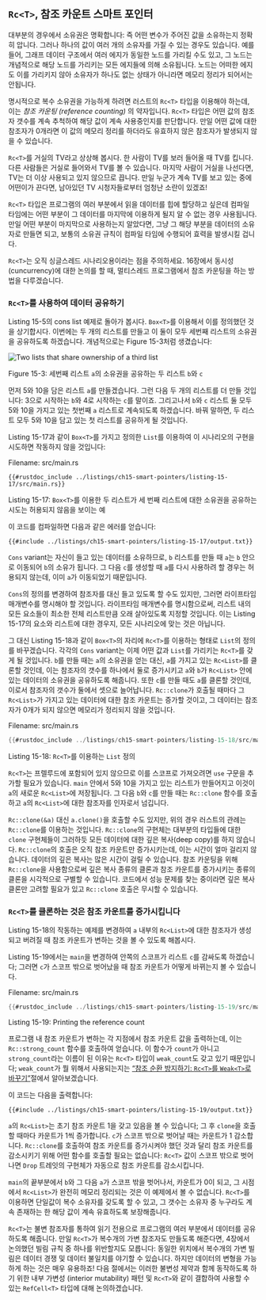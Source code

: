 ## `Rc<T>`, 참조 카운트 스마트 포인터

대부분의 경우에서 소유권은 명확합니다: 즉 어떤 변수가 주어진 값을
소유하는지 정확히 압니다. 그러나 하나의 값이 여러 개의 소유자를 가질 수
있는 경우도 있습니다. 예를 들어, 그래프 데이터 구조에서 여러 에지가
동일한 노드를 가리킬 수도 있고, 그 노드는 개념적으로 해당 노드를 가리키는
모든 에지들에 의해 소유됩니다. 노드는 어떠한 에지도 이를 가리키지 않아
소유자가 하나도 없는 상태가 아니라면 메모리 정리가 되어서는 안됩니다.

명시적으로 복수 소유권을 가능하게 하려면 러스트의 `Rc<T>` 타입을 이용해야
하는데, 이는 *참조 카운팅 (reference counting)* 의 약자입니다. `Rc<T>`
타입은 어떤 값의 참조자 갯수를 계속 추척하여 해당 값이 계속 사용중인지를
판단합니다. 만일 어떤 값에 대한 참조자가 0개라면 이 값의 메모리 정리를
하더라도 유효하지 않은 참조자가 발생되지 않을 수 있습니다.

`Rc<T>`를 거실의 TV라고 상상해 봅시다. 한 사람이 TV를 보러 들어올 때
TV를 킵니다. 다른 사람들은 거실로 들어와서 TV를 볼 수 있습니다. 마지막 사람이
거실을 나선다면, TV는 더 이상 사용되고 있지 않으므로 끕니다. 만일 누군가
계속 TV를 보고 있는 중에 어떤이가 끈다면, 남아있던 TV 시청자들로부터 엄청난
소란이 있겠죠!

`Rc<T>` 타입은 프로그램의 여러 부분에서 읽을 데이터를 힙에 할당하고
싶은데 컴파일 타임에는 어떤 부분이 그 데이터를 마지막에 이용하게 될지
알 수 없는 경우 사용됩니다. 만일 어떤 부분이 마지막으로 사용하는지
알았다면, 그냥 그 해당 부분을 데이터의 소유자로 만들면 되고, 보통의
소유권 규칙이 컴파일 타임에 수행되어 효력을 발생시킬 겁니다.

`Rc<T>`는 오직 싱글스레드 시나리오용이라는 점을 주의하세요. 16장에서
동시성(cuncurrency)에 대한 논의를 할 때, 멀티스레드 프로그램에서
참조 카운팅을 하는 방법을 다루겠습니다.

### `Rc<T>`를 사용하여 데이터 공유하기

Listing 15-5의 cons list 예제로 돌아가 봅시다. `Box<T>`를 이용해서 이를
정의했던 것을 상기합시다. 이번에는 두 개의 리스트를 만들고 이 둘이 모두 세번째
리스트의 소유권을 공유하도록 하겠습니다. 개념적으로는 Figure 15-3처럼 생겼습니다:

<img alt="Two lists that share ownership of a third list" src="img/trpl15-03.svg" class="center" />

<span class="caption">Figure 15-3: 세번째 리스트 `a`의 소유권을 공유하는
두 리스트 `b`와 `c`</span>

먼저 5와 10을 담은 리스트 `a`를 만들겠습니다. 그런 다음 두 개의 리스트를 더
만들 것입니다: 3으로 시작하는 `b`와 4로 시작하는 `c`를 말이죠. 그리고나서 `b`와
`c` 리스트 둘 모두 5와 10을 가지고 있는 첫번째 `a` 리스트로 계속되도록 하겠습니다.
바꿔 말하면, 두 리스트 모두 5와 10을 담고 있는 첫 리스트를 공유하게 될 것입니다.

Listing 15-17과 같이 `Box<T>`를 가지고 정의한 `List`를 이용하여 이
시나리오의 구현을 시도하면 작동하지 않을 것입니다:

<span class="filename">Filename: src/main.rs</span>

```rust,ignore,does_not_compile
{{#rustdoc_include ../listings/ch15-smart-pointers/listing-15-17/src/main.rs}}
```

<span class="caption">Listing 15-17: `Box<T>`를 이용한 두 리스트가 세 번째
리스트에 대한 소유권을 공유하는 시도는 허용되지 않음을 보이는 예</span>

이 코드를 컴파일하면 다음과 같은 에러를 얻습니다:

```console
{{#include ../listings/ch15-smart-pointers/listing-15-17/output.txt}}
```

`Cons` variant는 자신이 들고 있는 데이터를 소유하므로, `b` 리스트를 만들 때
`a`는 `b` 안으로 이동되어 `b`의 소유가 됩니다. 그 다음 `c`를 생성할 때 `a`를
다시 사용하려 할 경우는 허용되지 않는데, 이미 `a`가 이동되었기 때문입니다.

`Cons`의 정의를 변경하여 참조자를 대신 들고 있도록 할 수도 있지만, 그러면
라이프타임 매개변수를 명시해야 할 것입니다. 라이프타임 매개변수를 명시함으로써,
리스트 내의 모든 요소들이 최소한 전체 리스트만큼 오래 살아있도록 지정할
것입니다. 이는 Listing 15-17의 요소와 리스트에 대한 경우지, 모든 시나리오에
맞는 것은 아닙니다.

그 대신 Listing 15-18과 같이 `Box<T>`의 자리에 `Rc<T>`를 이용하는
형태로 `List`의 정의를 바꾸겠습니다. 각각의 `Cons` variant는 이제 어떤
값과 `List`를 가리키는 `Rc<T>`를 갖게 될 것입니다. `b`를 만들 때는 `a`의
소유권을 얻는 대신, `a`를 가지고 있는 `Rc<List>`를 클론할 것인데, 이는
참조자의 갯수를 하나에서 둘로 증가시키고 `a`와 `b`가 `Rc<List>` 안에
있는 데이터의 소유권을 공유하도록 해줍니다. 또한 `c`를 만들 때도 `a`를
클론할 것인데, 이로서 참조자의 갯수가 둘에서 셋으로 늘어납니다. `Rc::clone`가
호출될 때마다 그 `Rc<List>`가 가지고 있는 데이터에 대한 참조 카운트는
증가할 것이고, 그 데이터는 참조자가 0개가 되지 않으면 메모리가 정리되지
않을 것입니다.

<span class="filename">Filename: src/main.rs</span>

```rust
{{#rustdoc_include ../listings/ch15-smart-pointers/listing-15-18/src/main.rs}}
```

<span class="caption">Listing 15-18: `Rc<T>`를 이용하는 `List`
정의</span>

`Rc<T>`는 프렐루드에 포함되어 있지 않으므로 이를 스코프로 가져오려면 `use` 구문을
추가할 필요가 있습니다. `main` 안에서 5와 10을 가지고 있는 리스트가 만들어지고
이것이 `a`의 새로운 `Rc<List>`에 저장됩니다. 그 다음 `b`와 `c`를 만들 때는
`Rc::clone` 함수를 호출하고 `a`의 `Rc<List>`에 대한 참조자를 인자로서
넘깁니다.

`Rc::clone(&a)` 대신 `a.clone()`을 호출할 수도 있지만, 위의 경우
러스트의 관례는 `Rc::clone`를 이용하는 것입니다. `Rc::clone`의 구현체는
대부분의 타입들에 대한 `clone` 구현체들이 그러하듯 모든 데이터에 대한 깊은
복사(deep copy)를 하지 않습니다. `Rc::clone`의 호출은 오직 참조 카운트만
증가시키는데, 이는 시간이 얼마 걸리지 않습니다. 데이터의 깊은 복사는 많은
시간이 걸릴 수 있습니다. 참조 카운팅을 위해 `Rc::clone`을 사용함으로써
깊은 복사 종류의 클론과 참조 카운트를 증가시키는 종류의 클론을 시각적으로
구별할 수 있습니다. 코드에서 성능 문제를 찾는 중이라면 깊은 복사 클론만
고려할 필요가 있고 `Rc::clone` 호출은 무시할 수
있습니다.

### `Rc<T>`를 클론하는 것은 참조 카운트를 증가시킵니다

Listing 15-18의 작동하는 예제를 변경하여 `a` 내부의 `Rc<List>`에 대한
참조자가 생성되고 버려질 때 참조 카운트가 변하는 것을 볼 수 있도록 해봅시다.

Listing 15-19에서는 `main`을 변경하여 안쪽의 스코프가 리스트 `c`를 감싸도록 하겠습니다;
그러면 `c`가 스코프 밖으로 벗어났을 때 참조 카운트가 어떻게 바뀌는지 볼 수 있습니다.

<span class="filename">Filename: src/main.rs</span>

```rust
{{#rustdoc_include ../listings/ch15-smart-pointers/listing-15-19/src/main.rs:here}}
```

<span class="caption">Listing 15-19: Printing the reference count</span>

프로그램 내 참조 카운트가 변하는 각 지점에서 참조 카운트 값을
출력하는데, 이는 `Rc::strong_count` 함수를 호출하여 얻습니다.
이 함수가 `count`가 아니고 `strong_count`라는 이름이 된 이유는 `Rc<T>`
타입이 `weak_count`도 갖고 있기 때문입니다; `weak_count`가 뭘 위해서 사용되는지는
[“참조 순환 방지하기: `Rc<T>`를 `Weak<T>`로 바꾸기”][preventing-ref-cycles]<!-- ignore -->절에서
알아보겠습니다.

이 코드는 다음을 출력합니다:

```console
{{#include ../listings/ch15-smart-pointers/listing-15-19/output.txt}}
```

`a`의 `Rc<List>`는 초기 참조 카운트 1을 갖고 있음을 볼 수 있습니다;
그 후 `clone`을 호출할 때마다 카운트가 1씩 증가합니다. `c`가 스코프 밖으로
벗어날 때는 카운트가 1 감소합니다. `Rc::clone`를 호출하여 참조 카운트를
증가시켜야 했던 것과 달리 참조 카운트를 감소시키기 위해 어떤 함수를
호출할 필요는 없습니다: `Rc<T>` 값이 스코프 밖으로 벗어나면 `Drop`
트레잇의 구현체가 자동으로 참조 카운트를 감소시킵니다.

`main`의 끝부분에서 `b`와 그 다음 `a`가 스코프 밖을 벗어나서, 카운트가
0이 되고, 그 시점에서 `Rc<List>`가 완전히 메모리 정리되는 것은 이
예제에서 볼 수 없습니다. `Rc<T>`를 이용하면 단일값이 복수 소유자를 갖도록
할 수 있고, 그 갯수는 소유자 중 누구라도 계속 존재하는 한 해당 값이 계속
유효하도록 보장해줍니다.

`Rc<T>`는 불변 참조자를 통하여 읽기 전용으로 프로그램의 여러 부분에서
데이터를 공유하도록 해줍니다. 만일 `Rc<T>`가 복수개의 가변 참조자도
만들도록 해준다면, 4장에서 논의했던 빌림 규칙 중 하나를 위반할지도 모릅니다:
동일한 위치에서 복수개의 가변 빌림은 데이터 경쟁 및 데이터 불일치를
야기할 수 있습니다. 하지만 데이터의 변형을 가능하게 하는 것은 매우 유용하죠!
다음 절에서는 이러한 불변성 제약과 함께 동작하도록 하기 위한 내부 가변성
(interior mutability) 패턴 및 `Rc<T>`와 같이 결합하여 사용할 수 있는
`RefCell<T>` 타입에 대해 논의하겠습니다.

[preventing-ref-cycles]: ch15-06-reference-cycles.html#preventing-reference-cycles-turning-an-rct-into-a-weakt
